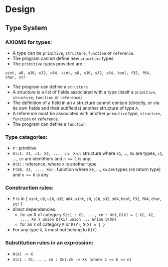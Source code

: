 # Design

## Type System

### AXIOMS for types:

  * A type can be `primitive`, `structure`, `function` or `reference`.
  * The program cannot define new `primitive` types
  * The `primitive` types provided are :

  ```
  uint, u8, u16, u32, u64, sint, s8, s16, s32, s64, bool, f32, f64, char, str
  ```

  * The program can define a `structure`
  * A structure is a list of fields associated with a type (itself a `primitive`, `structure`, `function` or `reference`)
  * The definition of a field in an `A` structure cannot contain (directly, or via its own fields and their subfields) another structure of type `A`.
  * A reference must be associated with another `primitive` type, `structure`, `function` or `reference`.
  * The program can define a `function`

### Type categories:
  * `P` : primitive
  * `S(c1: X1, c1: X2, ..., cn: Xn)`: structure where `X1`, ..., `Xn` are types, `c1`, ..., `cn` are identifiers and `n >= 1` is any.
  * `R(X)` : reference, where `X` is another type
  * `F(X0, X1, ..., Xn)` : function where `X0`, ..., `Xn` are types (`X0` return type) and `n >= 0` is any

### Construction rules:
  * `P` is in { `uint`, `u8`, `u16`, `u32`, `u64`, `sint`, `s8`, `s16`, `s32`, `s64`, `bool`, `f32`, `f64`, `char`, `str` }
  * direct dependencies:
    * for an X of category `S(c1 : X1, ..., cn : Xn)`, `D(X) = { X1, X2, ..., Xn } union D(X1) union ... union D(Xn)`
    * for an `X` of category `P` or `R(Y)`,
      `D(X) = { }`
  * For any type `X`, `X` must not belong to `D(X)`

### Substitution rules in an expression:
  * `R(X) -> X`
  * `S(c1 : X1, ..., cn : Xn).ck -> Xk (where 1 <= k <= n)`
